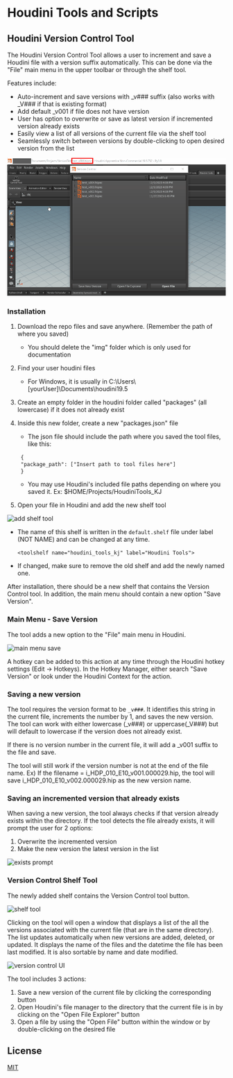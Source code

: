 # Houdini Tools and Scripts

## Houdini Version Control Tool

The Houdini Version Control Tool allows a user to increment and save a Houdini file with a version suffix automatically. This can be done via the "File" main menu in the upper toolbar or through the shelf tool.

Features include:
* Auto-increment and save versions with _v### suffix (also works with _V### if that is existing format)
* Add default _v001 if file does not have version 
* User has option to overwrite or save as latest version if incremented version already exists
* Easily view a list of all versions of the current file via the shelf tool
* Seamlessly switch between versions by double-clicking to open desired version from the list
  
![demo gif](img/saveopenDemo.gif)

### Installation

1. Download the repo files and save anywhere. (Remember the path of where you saved)
    
    - You should delete the "img" folder which is only used for documentation
2. Find your user houdini files 
    
    - For Windows, it is usually in C:\Users\\[yourUser]\Documents\houdini19.5

3. Create an empty folder in the houdini folder called "packages" (all lowercase) if it does not already exist
4. Inside this new folder, create a new "packages.json" file
    - The json file should include the path where you saved the tool files, like this:  

   ```
    {
    "package_path": ["Insert path to tool files here"]
    }
    ```
    - You may use Houdini's included file paths depending on where you saved it. Ex: $HOME/Projects/HoudiniTools_KJ
6. Open your file in Houdini and add the new shelf tool
  
![add shelf tool](img/AddToolShelf.png)
- The name of this shelf is written in the ```default.shelf``` file under label (NOT NAME) and can be changed at any time.  

  ```
  <toolshelf name="houdini_tools_kj" label="Houdini Tools">
  ```
- If changed, make sure to remove the old shelf and add the newly named one.

After installation, there should be a new shelf that contains the Version Control tool. In addition, the main menu should contain a new option "Save Version".  

### Main Menu - Save Version
The tool adds a new option to the "File" main menu in Houdini.  

![main menu save](img/mainMenuSaveV.png)

A hotkey can be added to this action at any time through the Houdini hotkey settings (Edit -> Hotkeys). In the Hotkey Manager, either search "Save Version" or look under the Houdini Context for the action.

### Saving a new version
The tool requires the version format to be ```_v###```. It identifies this string in the current file, increments the number by 1, and saves the new version. The tool can work with either lowercase (_v###) or uppercase(_V###) but will default to lowercase if the version does not already exist.

If there is no version number in the current file, it will add a _v001 suffix to the file and save. 

The tool will still work if the version number is not at the end of the file name. 
Ex) If the filename = i_HDP_010_E10_v001.000029.hip, the tool will save i_HDP_010_E10_v002.000029.hip as the new version name.

### Saving an incremented version that already exists
When saving a new version, the tool always checks if that version already exists within the directory. If the tool detects the file already exists, it will prompt the user for 2 options:
1. Overwrite the incremented version
2. Make the new version the latest version in the list

![exists prompt](img/existsPrompt.png)

### Version Control Shelf Tool
The newly added shelf contains the Version Control tool button.  

![shelf tool](img/shelfTool.png)

Clicking on the tool will open a window that displays a list of the all the versions associated with the current file (that are in the same directory). The list updates automatically when new versions are added, deleted, or updated. It displays the name of the files and the datetime the file has been last modified. It is also sortable by name and date modified.

![version control UI](img/versionControlUI.png)

The tool includes 3 actions:
1. Save a new version of the current file by clicking the corresponding button
2. Open Houdini's file manager to the directory that the current file is in by clicking on the "Open File Explorer" button
3. Open a file by using the "Open File" button within the window or by double-clicking on the desired file

## License
[MIT](https://choosealicense.com/licenses/mit/)
